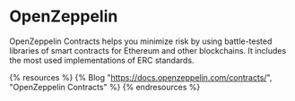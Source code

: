 # OpenZeppelin

OpenZeppelin Contracts helps you minimize risk by using battle-tested libraries of smart contracts for Ethereum and other blockchains. It includes the most used implementations of ERC standards.

{% resources %}
  {% Blog "https://docs.openzeppelin.com/contracts/", "OpenZeppelin Contracts" %}
{% endresources %}
